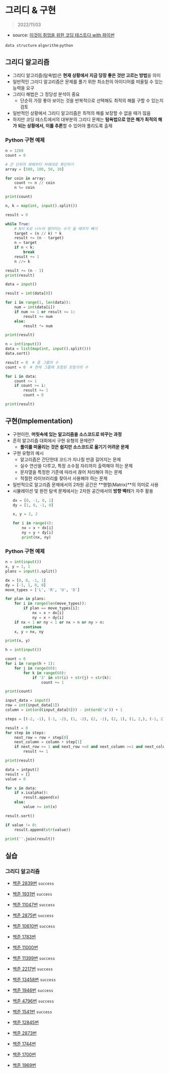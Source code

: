 # 그리디 & 구현

> 2022/11/03

- source: [이것이 취업을 위한 코딩 테스트다 with 파이썬](https://www.youtube.com/playlist?list=PLRx0vPvlEmdAghTr5mXQxGpHjWqSz0dgC)

`data structure` `algorithm` `python`



## 그리디 알고리즘

- 그리디 알고리즘(탐욕법)은 **현재 상황에서 지금 당장 좋은 것만 고르는 방법**을 의미
- 일반적인 그리디 알고리즘은 문제를 풀기 위한 최소한의 아이디어를 떠올릴 수 있는 능력을 요구
- 그리디 해법은 그 정당성 분석이 중요
    - 단순히 가장 좋아 보이는 것을 반복적으로 선택해도 최적의 해를 구할 수 있는지 검토
- 일반적인 상황에서 그리디 알고리즘은 최적의 해를 보장할 수 없을 때가 많음
- 하지만 코딩 테스트에서의 대부분의 그리디 문제는 **탐욕법으로 얻은 해가 최적의 해가 되는 상황에서, 이를 추론**할 수 있어야 풀리도록 출제



### Python 구현 예제

```python
n = 1260
count = 0

# 큰 단위의 화폐부터 차례대로 확인하기
array = [500, 100, 50, 10]

for coin in array:
    count += n // coin
    n %= coin

print(count)
```

```python
n, k = map(int, input().split())

result = 0

while True:
    # N이 K로 나누어 떨어지는 수가 될 때까지 빼기
    target = (n // k) * k
    result += (n - target)
    n = target
    if n < k:
        break
    result += 1
    n //= k

result += (n - 1)
print(result)
```

```python
data = input()

result = int(data[0])

for i in range(1, len(data)):
    num = int(data[i])
    if num <= 1 or result <= 1:
        result += num
    else:
        result *= num

print(result)
```

```python
n = int(input())
data = list(map(int, input().split()))
data.sort()

result = 0  # 총 그룹의 수
count = 0  # 현재 그룹에 포함된 모험가의 수

for i in data:
    count += 1
    if count >= i:
        result += 1
        count = 0

print(result)
```



## 구현(Implementation)

- 구현이란, **머릿속에 있는 알고리즘을 소스코드로 바꾸는 과정**
- 흔히 알고리즘 대회에서 구현 유형의 문제란?
    - **풀이를 떠올리는 것은 쉽지만 소스코드로 옮기기 어려운 문제** 
- 구현 유형의 예시
    - 알고리즘은 간단한데 코드가 지나칠 만큼 길어지는 문제
    - 실수 연산을 다루고, 특정 소수점 자리까지 출력해야 하는 문제
    - 문자열을 특정한 기준에 따라서 끊어 처리해야 하는 문제
    - 적절한 라이브러리를 찾아서 사용해야 하는 문제
- 일반적으로 알고리즘 문제에서의 2차원 공간은 **행렬(Matrix)**의 의미로 사용
- 시뮬레이션 및 완전 탐색 문제에서는 2차원 공간에서의 **방향 벡터**가 자주 활용
    ```python
    dx = [0, -1, 0, 1]
    dy = [1, 0, -1, 0]

    x, y = 2, 2

    for i in range(4):
        nx = x + dx[i]
        ny = y + dy[i]
        print(nx, ny)
    ```



### Python 구현 예제

```python
n = int(input())
x, y = 1, 1
plans = input().split()

dx = [0, 0, -1, 1]
dy = [-1, 1, 0, 0]
move_types = ['L', 'R', 'U', 'D']

for plan in plans:
    for i in range(len(move_types)):
        if plan == move_types[i]:
            nx = x + dx[i]
            ny = x + dy[i]
    if nx < 1 or ny < 1 or nx > n or ny > n:
        continue
    x, y = nx, ny

print(x, y)
```

```python
h = int(input())

count = 0
for i in range(h + 1):
    for j in range(60):
        for k in range(60):
            if '3' in str(i) + str(j) + str(k):
                count += 1

print(count)
```

```python
input_data = input()
row = int(input_data[1])
column = int(ord(input_data[0])) - int(ord('a')) + 1

steps = [(-2, -1), (-1, -2), (1, -2), (2, -1), (2, 1), (1, 2,), (-1, 2), (-2, 1)]

result = 0
for step in steps:
    next_row = row + step[0]
    next_column = column + step[1]
    if next_row >= 1 and next_row <=8 and next_column >=1 and next_column <= 8:
        result += 1

print(result)
```

```python
data = intput()
result = []
value = 0

for x in data:
    if x.isalpha():
        result.append(x)
    else:
        value += int(x)

result.sort()

if value != 0:
    result.append(str(value))

print(''.join(result))
```



## 실습

### 그리디 알고리즘

- [백준 2839번](https://www.acmicpc.net/problem/2839) `success`

- [백준 1931번](https://www.acmicpc.net/problem/1931) `success`

- [백준 11047번](https://www.acmicpc.net/problem/11047) `success`

- [백준 2875번](https://www.acmicpc.net/problem/2875) `success`

- [백준 10610번](https://www.acmicpc.net/problem/10610) `success`

- [백준 1783번](https://www.acmicpc.net/problem/1783)

- [백준 11000번](https://www.acmicpc.net/problem/11000)

- [백준 11399번](https://www.acmicpc.net/problem/11399) `success`

- [백준 2217번](https://www.acmicpc.net/problem/2217) `success`

- [백준 13458번](https://www.acmicpc.net/problem/13458) `success`

- [백준 1946번](https://www.acmicpc.net/problem/1946) `success`

- [백준 4796번](https://www.acmicpc.net/problem/4796) `success`

- [백준 1541번](https://www.acmicpc.net/problem/1541) `success`

- [백준 12845번](https://www.acmicpc.net/problem/12845)

- [백준 2873번](https://www.acmicpc.net/problem/2873)

- [백준 1744번](https://www.acmicpc.net/problem/1744)

- [백준 1700번](https://www.acmicpc.net/problem/1700)

- [백준 1969번](https://www.acmicpc.net/problem/1969)